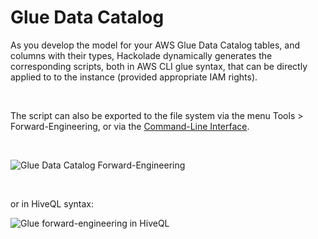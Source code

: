 # Glue Data Catalog

As you develop the model for your AWS Glue Data Catalog tables, and columns with their types, Hackolade dynamically generates the corresponding scripts, both in AWS CLI glue syntax, that can be directly applied to to the instance (provided appropriate IAM rights).

&nbsp;

The script can also be exported to the file system via the menu Tools \> Forward-Engineering, or via the [Command-Line Interface](<CommandLineInterface.md>).

&nbsp;

![Glue Data Catalog Forward-Engineering](<lib/Glue Forward-Engineering.png>)

&nbsp;

or in HiveQL syntax:

![Glue forward-engineering in HiveQL](<lib/Glue forward-engineering in HiveQL.png>)
